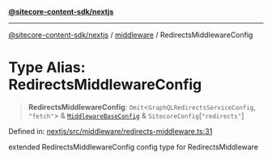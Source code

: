 [**@sitecore-content-sdk/nextjs**](../../README.md)

***

[@sitecore-content-sdk/nextjs](../../README.md) / [middleware](../README.md) / RedirectsMiddlewareConfig

# Type Alias: RedirectsMiddlewareConfig

> **RedirectsMiddlewareConfig**: `Omit`\<`GraphQLRedirectsServiceConfig`, `"fetch"`\> & [`MiddlewareBaseConfig`](MiddlewareBaseConfig.md) & `SitecoreConfig`\[`"redirects"`\]

Defined in: [nextjs/src/middleware/redirects-middleware.ts:31](https://github.com/Sitecore/xmc-jss-dev/blob/07cd028140c85e97f7ece01b765c9bb0efa691ad/packages/nextjs/src/middleware/redirects-middleware.ts#L31)

extended RedirectsMiddlewareConfig config type for RedirectsMiddleware
